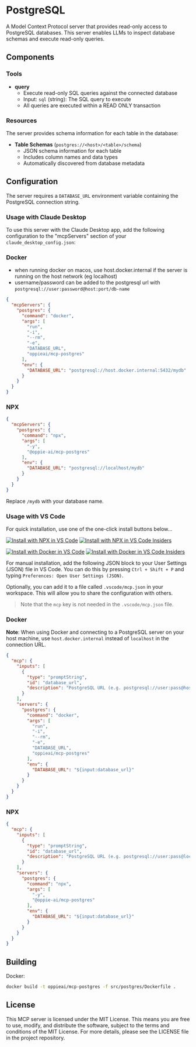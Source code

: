 # PostgreSQL

A Model Context Protocol server that provides read-only access to PostgreSQL databases. This server enables LLMs to inspect database schemas and execute read-only queries.

## Components

### Tools

- **query**
  - Execute read-only SQL queries against the connected database
  - Input: `sql` (string): The SQL query to execute
  - All queries are executed within a READ ONLY transaction

### Resources

The server provides schema information for each table in the database:

- **Table Schemas** (`postgres://<host>/<table>/schema`)
  - JSON schema information for each table
  - Includes column names and data types
  - Automatically discovered from database metadata

## Configuration

The server requires a `DATABASE_URL` environment variable containing the PostgreSQL connection string.

### Usage with Claude Desktop

To use this server with the Claude Desktop app, add the following configuration to the "mcpServers" section of your `claude_desktop_config.json`:

### Docker

* when running docker on macos, use host.docker.internal if the server is running on the host network (eg localhost)
* username/password can be added to the postgresql url with `postgresql://user:password@host:port/db-name`

```json
{
  "mcpServers": {
    "postgres": {
      "command": "docker",
      "args": [
        "run", 
        "-i", 
        "--rm",
        "-e",
        "DATABASE_URL",
        "oppieai/mcp-postgres"
      ],
      "env": {
        "DATABASE_URL": "postgresql://host.docker.internal:5432/mydb"
      }
    }
  }
}
```

### NPX

```json
{
  "mcpServers": {
    "postgres": {
      "command": "npx",
      "args": [
        "-y",
        "@oppie-ai/mcp-postgres"
      ],
      "env": {
        "DATABASE_URL": "postgresql://localhost/mydb"
      }
    }
  }
}
```

Replace `/mydb` with your database name.

### Usage with VS Code

For quick installation, use one of the one-click install buttons below...

[![Install with NPX in VS Code](https://img.shields.io/badge/VS_Code-NPM-0098FF?style=flat-square&logo=visualstudiocode&logoColor=white)](https://insiders.vscode.dev/redirect/mcp/install?name=postgres&inputs=%5B%7B%22type%22%3A%22promptString%22%2C%22id%22%3A%22database_url%22%2C%22description%22%3A%22PostgreSQL%20URL%20(e.g.%20postgresql%3A%2F%2Fuser%3Apass%40localhost%3A5432%2Fmydb)%22%7D%5D&config=%7B%22command%22%3A%22npx%22%2C%22args%22%3A%5B%22-y%22%2C%22%40oppie-ai%2Fmcp-postgres%22%5D%2C%22env%22%3A%7B%22DATABASE_URL%22%3A%22%24%7Binput%3Adatabase_url%7D%22%7D%7D) [![Install with NPX in VS Code Insiders](https://img.shields.io/badge/VS_Code_Insiders-NPM-24bfa5?style=flat-square&logo=visualstudiocode&logoColor=white)](https://insiders.vscode.dev/redirect/mcp/install?name=postgres&inputs=%5B%7B%22type%22%3A%22promptString%22%2C%22id%22%3A%22database_url%22%2C%22description%22%3A%22PostgreSQL%20URL%20(e.g.%20postgresql%3A%2F%2Fuser%3Apass%40localhost%3A5432%2Fmydb)%22%7D%5D&config=%7B%22command%22%3A%22npx%22%2C%22args%22%3A%5B%22-y%22%2C%22%40oppie-ai%2Fmcp-postgres%22%5D%2C%22env%22%3A%7B%22DATABASE_URL%22%3A%22%24%7Binput%3Adatabase_url%7D%22%7D%7D&quality=insiders)

[![Install with Docker in VS Code](https://img.shields.io/badge/VS_Code-Docker-0098FF?style=flat-square&logo=visualstudiocode&logoColor=white)](https://insiders.vscode.dev/redirect/mcp/install?name=postgres&inputs=%5B%7B%22type%22%3A%22promptString%22%2C%22id%22%3A%22database_url%22%2C%22description%22%3A%22PostgreSQL%20URL%20(e.g.%20postgresql%3A%2F%2Fuser%3Apass%40host.docker.internal%3A5432%2Fmydb)%22%7D%5D&config=%7B%22command%22%3A%22docker%22%2C%22args%22%3A%5B%22run%22%2C%22-i%22%2C%22--rm%22%2C%22oppieai%2Fmcp-postgres%22%5D%2C%22env%22%3A%7B%22DATABASE_URL%22%3A%22%24%7Binput%3Adatabase_url%7D%22%7D%7D) [![Install with Docker in VS Code Insiders](https://img.shields.io/badge/VS_Code_Insiders-Docker-24bfa5?style=flat-square&logo=visualstudiocode&logoColor=white)](https://insiders.vscode.dev/redirect/mcp/install?name=postgres&inputs=%5B%7B%22type%22%3A%22promptString%22%2C%22id%22%3A%22database_url%22%2C%22description%22%3A%22PostgreSQL%20URL%20(e.g.%20postgresql%3A%2F%2Fuser%3Apass%40host.docker.internal%3A5432%2Fmydb)%22%7D%5D&config=%7B%22command%22%3A%22docker%22%2C%22args%22%3A%5B%22run%22%2C%22-i%22%2C%22--rm%22%2C%22oppieai%2Fmcp-postgres%22%5D%2C%22env%22%3A%7B%22DATABASE_URL%22%3A%22%24%7Binput%3Adatabase_url%7D%22%7D%7D&quality=insiders)

For manual installation, add the following JSON block to your User Settings (JSON) file in VS Code. You can do this by pressing `Ctrl + Shift + P` and typing `Preferences: Open User Settings (JSON)`.

Optionally, you can add it to a file called `.vscode/mcp.json` in your workspace. This will allow you to share the configuration with others.

> Note that the `mcp` key is not needed in the `.vscode/mcp.json` file.

### Docker

**Note**: When using Docker and connecting to a PostgreSQL server on your host machine, use `host.docker.internal` instead of `localhost` in the connection URL.

```json
{
  "mcp": {
    "inputs": [
      {
        "type": "promptString",
        "id": "database_url",
        "description": "PostgreSQL URL (e.g. postgresql://user:pass@host.docker.internal:5432/mydb)"
      }
    ],
    "servers": {
      "postgres": {
        "command": "docker",
        "args": [
          "run",
          "-i",
          "--rm",
          "-e",
          "DATABASE_URL",
          "oppieai/mcp-postgres"
        ],
        "env": {
          "DATABASE_URL": "${input:database_url}"
        }
      }
    }
  }
}
```

### NPX

```json
{
  "mcp": {
    "inputs": [
      {
        "type": "promptString",
        "id": "database_url",
        "description": "PostgreSQL URL (e.g. postgresql://user:pass@localhost:5432/mydb)"
      }
    ],
    "servers": {
      "postgres": {
        "command": "npx",
        "args": [
          "-y",
          "@oppie-ai/mcp-postgres"
        ],
        "env": {
          "DATABASE_URL": "${input:database_url}"
        }
      }
    }
  }
}
```

## Building

Docker:

```sh
docker build -t oppieai/mcp-postgres -f src/postgres/Dockerfile . 
```

## License

This MCP server is licensed under the MIT License. This means you are free to use, modify, and distribute the software, subject to the terms and conditions of the MIT License. For more details, please see the LICENSE file in the project repository.
